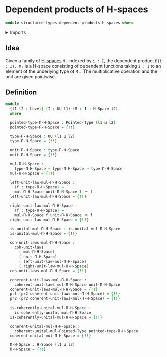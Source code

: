 # Dependent products of H-spaces

```agda
module structured-types.dependent-products-h-spaces where
```

<details><summary>Imports</summary>

```agda
open import foundation.action-on-identifications-functions
open import foundation.dependent-pair-types
open import foundation.function-extensionality
open import foundation.identity-types
open import foundation.unital-binary-operations
open import foundation.universe-levels

open import structured-types.dependent-products-pointed-types
open import structured-types.h-spaces
open import structured-types.pointed-types
```

</details>

## Idea

Given a family of [H-spaces](structured-types.h-spaces.md) `Mᵢ` indexed by
`i : I`, the dependent product `Π(i : I), Mᵢ` is a H-space consisting of
dependent functions taking `i : I` to an element of the underlying type of `Mᵢ`.
The multiplicative operation and the unit are given pointwise.

## Definition

```agda
module _
  {l1 l2 : Level} (I : UU l1) (M : I → H-Space l2)
  where

  pointed-type-Π-H-Space : Pointed-Type (l1 ⊔ l2)
  pointed-type-Π-H-Space = {!!}

  type-Π-H-Space : UU (l1 ⊔ l2)
  type-Π-H-Space = {!!}

  unit-Π-H-Space : type-Π-H-Space
  unit-Π-H-Space = {!!}

  mul-Π-H-Space :
    type-Π-H-Space → type-Π-H-Space → type-Π-H-Space
  mul-Π-H-Space = {!!}

  left-unit-law-mul-Π-H-Space :
    (f : type-Π-H-Space) →
    mul-Π-H-Space unit-Π-H-Space f ＝ f
  left-unit-law-mul-Π-H-Space = {!!}

  right-unit-law-mul-Π-H-Space :
    (f : type-Π-H-Space) →
    mul-Π-H-Space f unit-Π-H-Space ＝ f
  right-unit-law-mul-Π-H-Space = {!!}

  is-unital-mul-Π-H-Space : is-unital mul-Π-H-Space
  is-unital-mul-Π-H-Space = {!!}

  coh-unit-laws-mul-Π-H-Space :
    coh-unit-laws
      ( mul-Π-H-Space)
      ( unit-Π-H-Space)
      ( left-unit-law-mul-Π-H-Space)
      ( right-unit-law-mul-Π-H-Space)
  coh-unit-laws-mul-Π-H-Space = {!!}

  coherent-unit-laws-mul-Π-H-Space :
    coherent-unit-laws mul-Π-H-Space unit-Π-H-Space
  coherent-unit-laws-mul-Π-H-Space = {!!}
  pr1 (pr2 coherent-unit-laws-mul-Π-H-Space) = {!!}
  pr2 (pr2 coherent-unit-laws-mul-Π-H-Space) = {!!}

  is-coherently-unital-mul-Π-H-Space :
    is-coherently-unital mul-Π-H-Space
  is-coherently-unital-mul-Π-H-Space = {!!}

  coherent-unital-mul-Π-H-Space :
    coherent-unital-mul-Pointed-Type pointed-type-Π-H-Space
  coherent-unital-mul-Π-H-Space = {!!}

  Π-H-Space : H-Space (l1 ⊔ l2)
  Π-H-Space = {!!}
```
